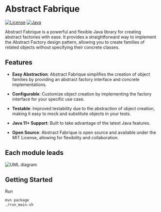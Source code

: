 # Abstract Fabrique

[![License](https://img.shields.io/badge/license-MIT-green.svg)](LICENSE)
[![Java](https://img.shields.io/badge/Java-11%2B-blue.svg)](https://www.oracle.com/java/technologies/)

Abstract Fabrique is a powerful and flexible Java library for creating abstract factories with ease. It provides a straightforward way to implement the Abstract Factory design pattern, allowing you to create families of related objects without specifying their concrete classes.

## Features

- **Easy Abstraction**: Abstract Fabrique simplifies the creation of object families by providing an abstract factory interface and concrete implementations.

- **Configurable**: Customize object creation by implementing the factory interface for your specific use case.

- **Testable**: Improved testability due to the abstraction of object creation, making it easy to mock and substitute objects in your tests.

- **Java 11+ Support**: Built to take advantage of the latest Java features.

- **Open Source**: Abstract Fabrique is open source and available under the MIT License, allowing for flexibility and collaboration.

## Each module leads

![UML diagram]([/path/to/image.png](https://github.com/dindin28/JavaLab3/blob/main/resources/UML.jpg))

## Getting Started

Run
```bash
mvn package
./run_main.sh
```